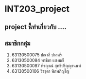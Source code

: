 # INT203_project

## project นี้ทำเกี่ยวกับ ....

## สมาชิกกลุ่ม
1. 63130500075 ปณาลี ปาลศรี
2. 63130500084 พรธิชา แสงมณี
3. 63130500087 พิรญาณ์ สุทธิปริญญานนท์
4. 63130500106 วิชชุตา พิภพภิญโญ
